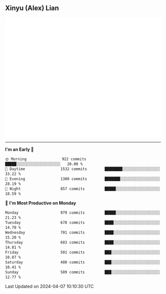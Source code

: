 ## Xinyu (Alex) Lian

!["Alex"](metrics-main.svg)

---
<!--START_SECTION:waka-->
**I'm an Early 🐤** 

```text
🌞 Morning                922 commits         █████░░░░░░░░░░░░░░░░░░░░   20.00 % 
🌆 Daytime                1532 commits        ████████░░░░░░░░░░░░░░░░░   33.22 % 
🌃 Evening                1300 commits        ███████░░░░░░░░░░░░░░░░░░   28.19 % 
🌙 Night                  857 commits         █████░░░░░░░░░░░░░░░░░░░░   18.59 % 
```
📅 **I'm Most Productive on Monday** 

```text
Monday                   979 commits         █████░░░░░░░░░░░░░░░░░░░░   21.23 % 
Tuesday                  678 commits         ████░░░░░░░░░░░░░░░░░░░░░   14.70 % 
Wednesday                701 commits         ████░░░░░░░░░░░░░░░░░░░░░   15.20 % 
Thursday                 683 commits         ████░░░░░░░░░░░░░░░░░░░░░   14.81 % 
Friday                   501 commits         ███░░░░░░░░░░░░░░░░░░░░░░   10.87 % 
Saturday                 480 commits         ███░░░░░░░░░░░░░░░░░░░░░░   10.41 % 
Sunday                   589 commits         ███░░░░░░░░░░░░░░░░░░░░░░   12.77 % 
```



 Last Updated on 2024-04-07 10:10:30 UTC
<!--END_SECTION:waka-->
